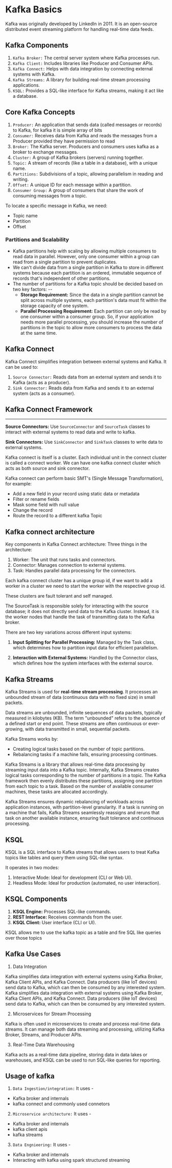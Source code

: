 # Kafka Basics

Kafka was originally developed by LinkedIn in 2011. It is an open-source distributed event streaming platform for handling real-time data feeds.

## Kafka Components
1. `Kafka Broker:` The central server system where Kafka processes run.
2. `Kafka Client:` Includes libraries like Producer and Consumer APIs.
3. `Kafka Connect:` Helps with data integration by connecting external systems with Kafka.
4. `Kafka Streams:` A library for building real-time stream processing applications.
5. `KSQL:` Provides a SQL-like interface for Kafka streams, making it act like a database.

## Core Kafka Concepts

1. `Producer:` An application that sends data (called messages or records) to Kafka, for kafka it is simple array of bits
2. `Consumer:` Receives data from Kafka and reads the messages from a Producer provided they have permission to read
3. `Broker:` The Kafka server. Producers and consumers uses kafka as a broker to exchange messages.
4. `Cluster:` A group of Kafka brokers (servers) running together.
5. `Topic:` A stream of records (like a table in a database), with a unique name.
6. `Partitions:` Subdivisions of a topic, allowing parallelism in reading and writing.
7. `Offset:` A unique ID for each message within a partition.
8. `Consumer Group:` A group of consumers that share the work of consuming messages from a topic.

To locate a specific message in Kafka, we need:

- Topic name
- Partition
- Offset

### Partitions and Scalability
- Kafka partitions help with scaling by allowing multiple consumers to read data in parallel. However, only one consumer within a group can read from a single partition to prevent duplicates.
- We can't divide data from a single partition in Kafka to store in different systems because each partition is an ordered, immutable sequence of records that's independent of other partitions.
- The number of partitions for a Kafka topic should be decided based on two key factors: --
    - **Storage Requirement:** Since the data in a single partition cannot be split across multiple systems, each partition's data must fit within the storage capacity of one system.
    - **Parallel Processing Requirement:** Each partition can only be read by one consumer within a consumer group. So, if your application needs more parallel processing, you should increase the number of partitions in the topic to allow more consumers to process the data at the same time.

## Kafka Connect
Kafka Connect simplifies integration between external systems and Kafka. It can be used to:

1. `Source Connector:` Reads data from an external system and sends it to Kafka (acts as a producer).
2. `Sink Connector:` Reads data from Kafka and sends it to an external system (acts as a consumer).


## Kafka Connect Framework
----------------------
**Source Connectors:** Use `SourceConnector` and `SourceTask` classes to interact with external systems to read data and write to kafka.

**Sink Connectors:** Use `SinkConnector` and `SinkTask` classes to write data to external systems.


Kafka connect is itself is a cluster. Each individual unit in the connect cluster is called a connect worker. We can have one kafka connect cluster which acts as both source and sink connector.

Kafka connect can perform basic SMT's (Single Message Transformation), for example:
- Add a new field in your record using static data or metadata
- Filter or rename fields
- Mask some field with null value
- Change the record
- Route the record to a different kafka Topic

## Kafka connect architecture

Key components in Kafka Connect architecture:
Three things in the architecture:
1. Worker: The unit that runs tasks and connectors.
2. Connector: Manages connection to external systems.
3. Task: Handles parallel data processing for the connectors.

Each kafka connect cluster has a unique group id, if we want to add a worker in a cluster we need to start the worker with the respective group id.

These clusters are fault tolerant and self managed.

The SourceTask is responsible solely for interacting with the source database; it does not directly send data to the Kafka cluster. Instead, it is the worker nodes that handle the task of transmitting data to the Kafka broker.

There are two key variations across different input systems:

1. **Input Splitting for Parallel Processing:** Managed by the Task class, which determines how to partition input data for efficient parallelism.

2. **Interaction with External Systems:** Handled by the Connector class, which defines how the system interfaces with the external source.

## Kafka Streams

Kafka Streams is used for **real-time stream processing**. It processes an unbounded stream of data (continuous data with no fixed size) in small packets.

Data streams are unbounded, infinite sequences of data packets, typically measured in kilobytes (KB). The term "unbounded" refers to the absence of a defined start or end point. These streams are often continuous or ever-growing, with data transmitted in small, sequential packets.

Kafka Streams works by:
- Creating logical tasks based on the number of topic partitions.
- Rebalancing tasks if a machine fails, ensuring processing continues.

Kafka Streams is a library that allows real-time data processing by streaming input data into a Kafka topic. Internally, Kafka Streams creates logical tasks corresponding to the number of partitions in a topic. The Kafka framework then evenly distributes these partitions, assigning one partition from each topic to a task. Based on the number of available consumer machines, these tasks are allocated accordingly.

Kafka Streams ensures dynamic rebalancing of workloads across application instances, with partition-level granularity. If a task is running on a machine that fails, Kafka Streams seamlessly reassigns and reruns that task on another available instance, ensuring fault tolerance and continuous processing.

## KSQL

KSQL is a SQL interface to Kafka streams that allows users to treat Kafka topics like tables and query them using SQL-like syntax.

It operates in two modes:
1. Interactive Mode: Ideal for development (CLI or Web UI).
2. Headless Mode: Ideal for production (automated, no user interaction).

## KSQL Components

1. **KSQL Engine:** Processes SQL-like commands.
2. **REST Interface:** Receives commands from the user.
3. **KSQL Client:** User interface (CLI or UI).

KSQL allows me to use the kafka topic as a table and fire SQL like queries over those topics

## Kafka Use Cases

1. Data Integration

Kafka simplifies data integration with external systems using Kafka Broker, Kafka Client APIs, and Kafka Connect. Data producers (like IoT devices) send data to Kafka, which can then be consumed by any interested system.  Kafka simplifies data integration with external systems using Kafka Broker, Kafka Client APIs, and Kafka Connect. Data producers (like IoT devices) send data to Kafka, which can then be consumed by any interested system. 

2. Microservices for Stream Processing

Kafka is often used in microservices to create and process real-time data streams. It can manage both data streaming and processing, utilizing Kafka Broker, Streams, and Producer APIs. 

3. Real-Time Data Warehousing

Kafka acts as a real-time data pipeline, storing data in data lakes or warehouses, and KSQL can be used to run SQL-like queries for reporting.

## Usage of kafka
1. `Data Ingestion/integration:` It uses -   
- Kafka broker and internals
- kafka connect and commonly used connetors

2. `Microservice architecture:` It uses -
- Kafka broker and internals
- kafka client apis
- kafka streams

3. `Data Engnieering:` It uses -
- Kafka broker and internals
- Interacting with kafka using spark structured streaming